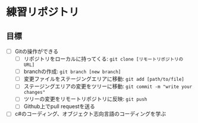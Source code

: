 # 練習リポジトリ
## 目標
- [ ] Gitの操作ができる
  - [ ] リポジトリをローカルに持ってくる: `git clone [リモートリポジトリのURL]`
  - [ ] branchの作成: `git branch [new branch]`
  - [ ] 変更ファイルをステージングエリアに移動: `git add [path/to/file]`
  - [ ] ステージングエリアの変更をツリーに移動: `git commit -m "write your changes"`
  - [ ] ツリーの変更をリモートリポジトリに反映: `git push`
  - [ ] Github上でpull requestを送る
- [ ] c#のコーディング、オブジェクト志向言語のコーディングを学ぶ
